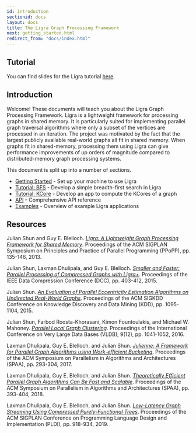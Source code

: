 ```yaml
---
id: introduction
sectionid: docs
layout: docs
title: The Ligra Graph Processing Framework
next: getting_started.html
redirect_from: "docs/index.html"
---
```


## Tutorial

You can find slides for the Ligra tutorial [here](https://github.com/jshun/ligra/blob/master/tutorial/tutorial.pdf).

## Introduction

Welcome! These documents will teach you about the Ligra Graph Processing Framework. Ligra 
is a lightweight framework for processing graphs in shared memory. It is particularly 
suited for implementing parallel graph traversal algorithms where only a subset of the 
vertices are processed in an iteration. The project was motivated by the fact that the 
largest publicly available real-world graphs all fit in shared memory. When graphs fit 
in shared-memory, processing them using Ligra can give performance improvements of up 
orders of magnitude compared to distributed-memory graph processing systems. 

This document is split up into a number of sections.  

* [Getting Started](/ligra/docs/getting_started.html) - Set up your machine to use Ligra
* [Tutorial: BFS](/ligra/docs/tutorial_bfs.html) - Develop a simple breadth-first search 
  in Ligra
* [Tutorial: KCore](/ligra/docs/tutorial_kcore.html) - Develop an app to compute the 
  KCores of a graph
* [API](/ligra/docs/api.html) - Comprehensive API reference 
* [Examples](/ligra/docs/examples.html) - Overview of example Ligra applications


## Resources

Julian Shun and Guy E. Blelloch. [*Ligra: A
Lightweight Graph Processing Framework for Shared
Memory*](https://people.csail.mit.edu/jshun/ligra.pdf). Proceedings of the
ACM SIGPLAN Symposium on Principles and Practice of Parallel
Programming (PPoPP), pp. 135-146, 2013.

Julian Shun, Laxman Dhulipala, and Guy E. Blelloch. [*Smaller and Faster:
Parallel Processing of Compressed Graphs with
Ligra+*](https://people.csail.mit.edu/jshun/ligra+.pdf).
Proceedings of the
IEEE Data Compression Conference (DCC), pp. 403-412, 2015.

Julian Shun. [*An Evaluation of Parallel Eccentricity Estimation
Algorithms on Undirected Real-World
Graphs*](https://people.csail.mit.edu/jshun/kdd-final.pdf).
Proceedings of
the ACM SIGKDD Conference on Knowledge Discovery and Data Mining
(KDD), pp. 1095-1104, 2015.

Julian Shun, Farbod Roosta-Khorasani, Kimon Fountoulakis, and Michael
W. Mahoney. [*Parallel Local Graph Clustering*](https://people.csail.mit.edu/jshun/local.pdf). Proceedings of the
International Conference on Very Large Data Bases (VLDB), 9(12),
pp. 1041-1052, 2016.

Laxman Dhulipala, Guy E. Blelloch, and Julian Shun. [*Julienne: A Framework for Parallel Graph Algorithms using Work-efficient Bucketing*](https://people.csail.mit.edu/jshun/bucketing.pdf). Proceedings of the ACM Symposium on Parallelism in Algorithms and Architectures (SPAA), pp. 293-304, 2017.

Laxman Dhulipala, Guy E. Blelloch, and Julian Shun. [*Theoretically Efficient Parallel Graph Algorithms Can Be Fast and Scalable*](https://arxiv.org/abs/1805.05208). Proceedings of the ACM Symposium on Parallelism in Algorithms and Architectures (SPAA), pp. 393-404, 2018.

Laxman Dhulipala, Guy E. Blelloch, and Julian Shun. [*Low-Latency Graph Streaming Using Compressed Purely-Functional Trees*](https://people.csail.mit.edu/jshun/aspen.pdf). Proceedings of the ACM SIGPLAN Conference on Programming Language Design and Implementation (PLDI), pp. 918-934, 2019.